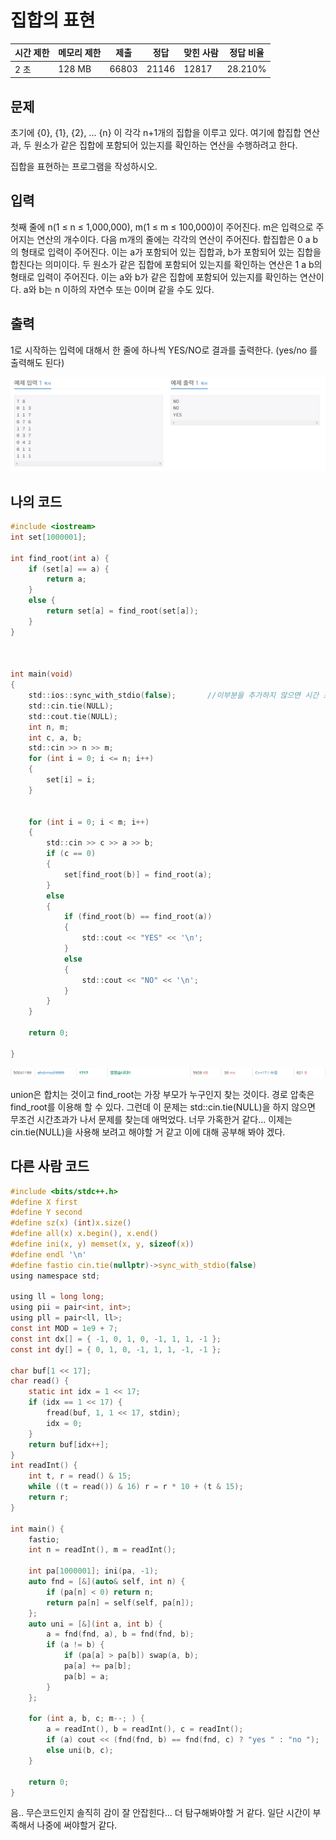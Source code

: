 # 집합의 표현

| 시간 제한 | 메모리 제한 | 제출    | 정답    | 맞힌 사람 | 정답 비율   |
| ----- | ------ | ----- | ----- | ----- | ------- |
| 2 초   | 128 MB | 66803 | 21146 | 12817 | 28.210% |

## 문제

초기에 {0}, {1}, {2}, ... {n} 이 각각 n+1개의 집합을 이루고 있다. 여기에 합집합 연산과, 두 원소가 같은 집합에 포함되어 있는지를 확인하는 연산을 수행하려고 한다.

집합을 표현하는 프로그램을 작성하시오.

## 입력

첫째 줄에 n(1 ≤ n ≤ 1,000,000), m(1 ≤ m ≤ 100,000)이 주어진다. m은 입력으로 주어지는 연산의 개수이다. 다음 m개의 줄에는 각각의 연산이 주어진다. 합집합은 0 a b의 형태로 입력이 주어진다. 이는 a가 포함되어 있는 집합과, b가 포함되어 있는 집합을 합친다는 의미이다. 두 원소가 같은 집합에 포함되어 있는지를 확인하는 연산은 1 a b의 형태로 입력이 주어진다. 이는 a와 b가 같은 집합에 포함되어 있는지를 확인하는 연산이다. a와 b는 n 이하의 자연수 또는 0이며 같을 수도 있다.

## 출력

1로 시작하는 입력에 대해서 한 줄에 하나씩 YES/NO로 결과를 출력한다. (yes/no 를 출력해도 된다)

![](C++_20221003_백준1717_집합의%20표현assets/2022-10-03-23-39-02-image.png)

## 나의 코드

```c
#include <iostream>
int set[1000001];

int find_root(int a) {
	if (set[a] == a) {
		return a;
	}
	else {
		return set[a] = find_root(set[a]);
	}
}



int main(void)
{
	std::ios::sync_with_stdio(false);       //이부분을 추가하지 않으면 시간 초과로 안됀다...
	std::cin.tie(NULL);
	std::cout.tie(NULL);
	int n, m;
	int c, a, b;
	std::cin >> n >> m;
	for (int i = 0; i <= n; i++)
	{
		set[i] = i;
	}


	for (int i = 0; i < m; i++)
	{
		std::cin >> c >> a >> b;
		if (c == 0)
		{
			set[find_root(b)] = find_root(a);
		}
		else
		{
			if (find_root(b) == find_root(a))
			{
				std::cout << "YES" << '\n';
			}
			else
			{
				std::cout << "NO" << '\n';
			}
		}
	}

	return 0;

}
```

![](C++_20221003_백준1717_집합의%20표현assets/2022-10-03-23-39-24-image.png)

union은 합치는 것이고 find_root는 가장 부모가 누구인지 찾는 것이다. 경로 압축은 find_root를 이용해 할 수 있다. 그런데 이 문제는 std::cin.tie(NULL)을 하지 않으면 무조건 시간초과가 나서 문제를 찾는데 애먹었다. 너무 가혹한거 같다... 이제는 cin.tie(NULL)을 사용해 보려고 해야할 거 같고 이에 대해 공부해 봐야 겠다.

## 다른 사람 코드

```c
#include <bits/stdc++.h>
#define X first
#define Y second
#define sz(x) (int)x.size()
#define all(x) x.begin(), x.end()
#define ini(x, y) memset(x, y, sizeof(x))
#define endl '\n'
#define fastio cin.tie(nullptr)->sync_with_stdio(false)
using namespace std;

using ll = long long;
using pii = pair<int, int>;
using pll = pair<ll, ll>;
const int MOD = 1e9 + 7;
const int dx[] = { -1, 0, 1, 0, -1, 1, 1, -1 };
const int dy[] = { 0, 1, 0, -1, 1, 1, -1, -1 };

char buf[1 << 17];
char read() {
	static int idx = 1 << 17;
	if (idx == 1 << 17) {
		fread(buf, 1, 1 << 17, stdin);
		idx = 0;
	}
	return buf[idx++];
}
int readInt() {
	int t, r = read() & 15;
	while ((t = read()) & 16) r = r * 10 + (t & 15);
	return r;
}

int main() {
	fastio;
	int n = readInt(), m = readInt();

	int pa[1000001]; ini(pa, -1);
	auto fnd = [&](auto& self, int n) {
		if (pa[n] < 0) return n;
		return pa[n] = self(self, pa[n]);
	};
	auto uni = [&](int a, int b) {
		a = fnd(fnd, a), b = fnd(fnd, b);
		if (a != b) {
			if (pa[a] > pa[b]) swap(a, b);
			pa[a] += pa[b];
			pa[b] = a;
		}
	};

	for (int a, b, c; m--; ) {
		a = readInt(), b = readInt(), c = readInt();
		if (a) cout << (fnd(fnd, b) == fnd(fnd, c) ? "yes " : "no ");
		else uni(b, c);
	}

	return 0;
}
```

음.. 무슨코드인지 솔직히 감이 잘 안잡힌다... 더 탐구해봐야할 거 같다. 일단 시간이 부족해서 나중에 써야할거 같다.
